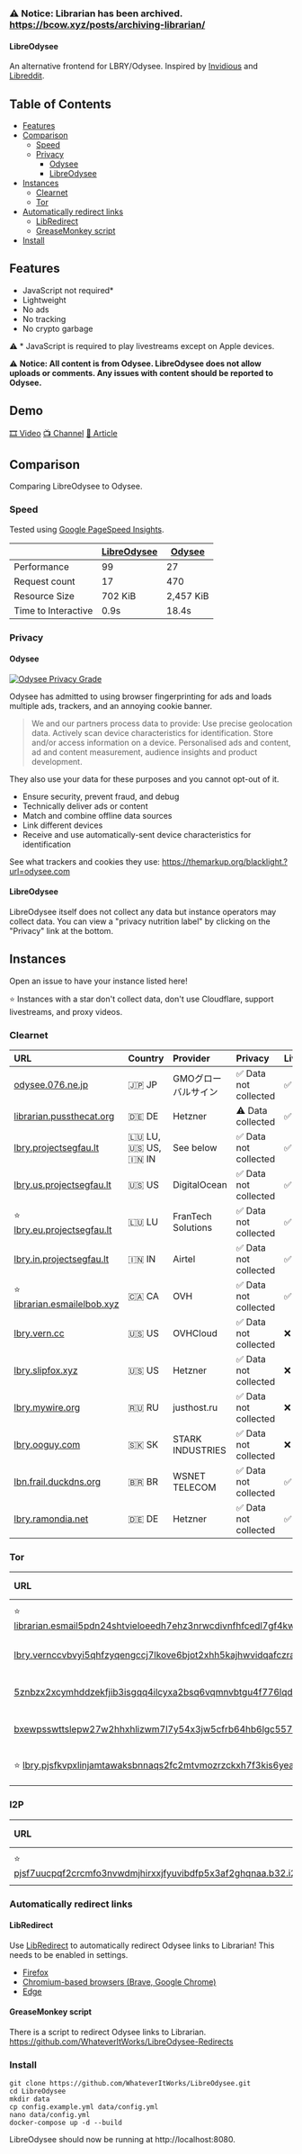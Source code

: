 ### ⚠️ **Notice:** Librarian has been archived. https://bcow.xyz/posts/archiving-librarian/

#### LibreOdysee
An alternative frontend for LBRY/Odysee. Inspired by [Invidious](https://github.com/iv-org/invidious) and [Libreddit](https://github.com/spikecodes/libreddit).

## Table of Contents
- [Features](#features)
- [Comparison](#comparison)
  - [Speed](#speed)
  - [Privacy](#privacy)
    - [Odysee](#odysee)
    - [LibreOdysee](#libreodysee)
- [Instances](#instances)
  - [Clearnet](#clearnet)
  - [Tor](#tor)
- [Automatically redirect links](#automatically-redirect-links)
  - [LibRedirect](#libredirect)
  - [GreaseMonkey script](#greasemonkey-script)
- [Install](#install)

## Features

- JavaScript not required*
- Lightweight
- No ads
- No tracking
- No crypto garbage

⚠️ * JavaScript is required to play livestreams except on Apple devices.

⚠️ **Notice: All content is from Odysee. LibreOdysee does not allow uploads or comments. Any issues with content should be reported to Odysee.**

## Demo

[🎞️ Video](https://watch.whateveritworks.org/@RetroMusic:d/1987-Rick-Astley-Never-Gonna-Give-You-Up-1920x1080:f)
[📺 Channel](https://watch.whateveritworks.org/@DistroTube:2)
[📰 Article](https://watch.whateveritworks.org/@Odysee:8/spooky:b)

## Comparison
Comparing LibreOdysee to Odysee.

### Speed
Tested using [Google PageSpeed Insights](https://pagespeed.web.dev/).

|             | [LibreOdysee](https://pagespeed.web.dev/analysis/https-watch-whateveritworks-org/98d1lc08yr) | [Odysee](https://pagespeed.web.dev/report?url=https%3A%2F%2Fodysee.com%2F) |
| ----------- | --------- | ------ |
| Performance | 99 | 27 |
| Request count | 17 | 470 |
| Resource Size | 702 KiB | 2,457 KiB |
| Time to Interactive | 0.9s | 18.4s |

### Privacy

#### Odysee
<a href="https://tosdr.org/en/service/2391">
  <img alt="Odysee Privacy Grade" src="https://shields.tosdr.org/en_2391.svg">
</a>

Odysee has admitted to using browser fingerprinting for ads and loads multiple ads, trackers, and an annoying cookie banner.

> We and our partners process data to provide:
Use precise geolocation data. Actively scan device characteristics for identification. Store and/or access information on a device. Personalised ads and content, ad and content measurement, audience insights and product development.

They also use your data for these purposes and you cannot opt-out of it.
- Ensure security, prevent fraud, and debug
- Technically deliver ads or content
- Match and combine offline data sources
- Link different devices
- Receive and use automatically-sent device characteristics for identification

See what trackers and cookies they use: https://themarkup.org/blacklight.?url=odysee.com

#### LibreOdysee
LibreOdysee itself does not collect any data but instance operators may collect data. You can view a "privacy nutrition label" by clicking on the "Privacy" link at the bottom.

## Instances

Open an issue to have your instance listed here!

⭐ Instances with a star don't collect data, don't use Cloudflare, support livestreams, and proxy videos.

### Clearnet

| URL                                                             | Country      | Provider         | Privacy               | Livestreams | Proxy | Notes |
| :-------------------------------------------------------------- | :----------- | :--------------- | :-------------------- | :---------- | :---- | :---- |
| [odysee.076.ne.jp](https://odysee.076.ne.jp)                    | 🇯🇵 JP        | GMOグローバルサイン | ✅ Data not collected | ✅️ | ❌️ | [Edited theme](https://git.076.ne.jp/TechnicalSuwako/Librarian-mod) |
| [librarian.pussthecat.org](https://librarian.pussthecat.org/)   | 🇩🇪 DE        | Hetzner          | ⚠️ Data collected     | ✅️ | ✅️ |  |
| [lbry.projectsegfau.lt](https://lbry.projectsegfau.lt/)         | 🇱🇺 LU, 🇺🇸 US, 🇮🇳 IN | See below | ✅ Data not collected | ✅️ | -  |  |
| [lbry.us.projectsegfau.lt](https://lbry.us.projectsegfau.lt/)   | 🇺🇸 US | DigitalOcean            | ✅ Data not collected | ✅️ | ❌️ |  |
| ⭐ [lbry.eu.projectsegfau.lt](https://lbry.eu.projectsegfau.lt/)| 🇱🇺 LU | FranTech Solutions      | ✅ Data not collected | ✅️ | ✅️ |  |
| [lbry.in.projectsegfau.lt](https://lbry.in.projectsegfau.lt/)   | 🇮🇳 IN | Airtel                  | ✅ Data not collected | ✅️ | ❌️ |  |
| ⭐ [librarian.esmailelbob.xyz](https://librarian.esmailelbob.xyz/) | 🇨🇦 CA     | OVH              | ✅ Data not collected | ✅️ | ✅️ |
| [lbry.vern.cc](https://lbry.vern.cc/)                           | 🇺🇸 US        | OVHCloud         | ✅ Data not collected | ❌️ | ❌️ |[Edited theme](https://git.vern.cc/root/modifications/src/branch/master/librarian) |
| [lbry.slipfox.xyz](https://lbry.slipfox.xyz)                    | 🇺🇸 US        | Hetzner          | ✅ Data not collected | ❌️ | ❌️ |  |
| [lbry.mywire.org](https://lbry.mywire.org)                      | 🇷🇺 RU        | justhost.ru      | ✅ Data not collected | ❌️ | ❌️ |  |
| [lbry.ooguy.com](https://lbry.ooguy.com)                        | 🇸🇰 SK        | STARK INDUSTRIES | ✅ Data not collected | ❌️ | ❌️ |  |
| [lbn.frail.duckdns.org](https://lbn.frail.duckdns.org/)         | 🇧🇷 BR        | WSNET TELECOM    | ✅ Data not collected | ✅️ | ❌️ |  |
| [lbry.ramondia.net](https://lbry.ramondia.net/)		          | 🇩🇪 DE	       | Hetzner	      | ✅ Data not collected | ✅ | ✅ |  |

### Tor

| URL | Privacy               | Live streams | Notes |
| :-- | :-------------------- | :----------- | :---- |
| ⭐ [librarian.esmail5pdn24shtvieloeedh7ehz3nrwcdivnfhfcedl7gf4kwddhkqd.onion](http://librarian.esmail5pdn24shtvieloeedh7ehz3nrwcdivnfhfcedl7gf4kwddhkqd.onion/) | ✅ Data not collected | ✅️ | Onion of librarian.esmailelbob.xyz |
| [lbry.vernccvbvyi5qhfzyqengccj7lkove6bjot2xhh5kajhwvidqafczrad.onion](http://lbry.vernccvbvyi5qhfzyqengccj7lkove6bjot2xhh5kajhwvidqafczrad.onion/) | ✅ Data not collected | ❌️ | Onion of lbry.vern.cc. [Edited theme](https://git.vern.cc/root/modifications/src/branch/master/librarian) |
| [5znbzx2xcymhddzekfjib3isgqq4ilcyxa2bsq6vqmnvbtgu4f776lqd.onion](http://5znbzx2xcymhddzekfjib3isgqq4ilcyxa2bsq6vqmnvbtgu4f776lqd.onion/) | ✅ Data not collected | ❌️ | Onion of lbry.slipfox.xyz |
| [bxewpsswttslepw27w2hhxhlizwm7l7y54x3jw5cfrb64hb6lgc557ad.onion](http://bxewpsswttslepw27w2hhxhlizwm7l7y54x3jw5cfrb64hb6lgc557ad.onion/) | ✅ Data not collected | ❌️ | Onion of lbry.ooguy.com |
| ⭐ [lbry.pjsfkvpxlinjamtawaksbnnaqs2fc2mtvmozrzckxh7f3kis6yea25ad.onion](http://lbry.pjsfkvpxlinjamtawaksbnnaqs2fc2mtvmozrzckxh7f3kis6yea25ad.onion/) | ✅ Data not collected | ✅️ | Onion of lbry.eu.projectsegfau.lt |

### I2P

| URL | Privacy               | Live streams | Notes |
| :-- | :-------------------- | :----------- | :---- |
| ⭐ [pjsf7uucpqf2crcmfo3nvwdmjhirxxjfyuvibdfp5x3af2ghqnaa.b32.i2p](http://pjsf7uucpqf2crcmfo3nvwdmjhirxxjfyuvibdfp5x3af2ghqnaa.b32.i2p/) | ✅ Data not collected | ✅️ | lbry.eu.projectsegfau.lt on I2P |

### Automatically redirect links

#### LibRedirect
Use [LibRedirect](https://github.com/libredirect/libredirect) to automatically redirect Odysee links to Librarian! This needs to be enabled in settings.
- [Firefox](https://addons.mozilla.org/firefox/addon/libredirect/)
- [Chromium-based browsers (Brave, Google Chrome)](https://github.com/libredirect/libredirect#install-in-chromium-brave-and-chrome)
- [Edge](https://microsoftedge.microsoft.com/addons/detail/libredirect/aodffkeankebfonljgbcfbbaljopcpdb)

#### GreaseMonkey script
There is a script to redirect Odysee links to Librarian.
https://github.com/WhateverItWorks/LibreOdysee-Redirects

### Install
```
git clone https://github.com/WhateverItWorks/LibreOdysee.git
cd LibreOdysee
mkdir data
cp config.example.yml data/config.yml
nano data/config.yml
docker-compose up -d --build
```
LibreOdysee should now be running at http://localhost:8080.
